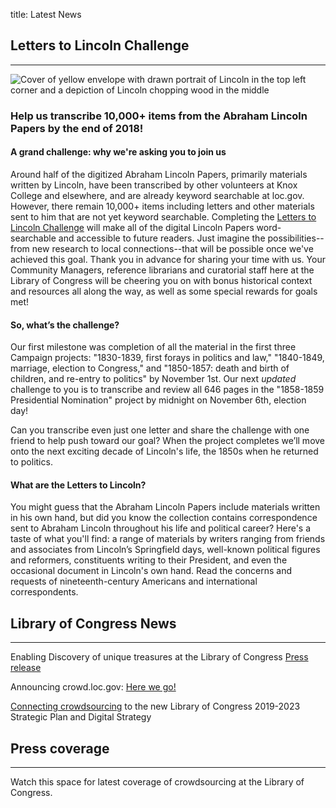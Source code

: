 title: Latest News


## Letters to Lincoln Challenge 
---

![Cover of yellow envelope with drawn portrait of Lincoln in the top left corner and a depiction of Lincoln chopping wood in the middle](/static/img/LincolnCampaign.jpg)

### Help us transcribe 10,000+ items from the Abraham Lincoln Papers by the end of 2018!

#### A grand challenge: why we're asking you to join us
Around half of the digitized Abraham Lincoln Papers, primarily materials written by Lincoln, have been transcribed by other volunteers at Knox College and elsewhere, and are already keyword searchable at loc.gov. However, there remain 10,000+ items including letters and other materials sent to him that are not yet keyword searchable. Completing the [Letters to Lincoln Challenge](https://crowd.loc.gov/campaigns/letters-to-lincoln/) will make all of the digital Lincoln Papers word-searchable and accessible to future readers. Just imagine the possibilities--from new research to local connections--that will be possible once we've achieved this goal. Thank you in advance for sharing your time with us. Your Community Managers, reference librarians and curatorial staff here at the Library of Congress will be cheering you on with bonus historical context and resources all along the way, as well as some special rewards for goals met!

#### So, what’s the challenge? 
Our first milestone was completion of all the material in the first three Campaign projects: "1830-1839, first forays in politics and law," "1840-1849, marriage, election to Congress," and "1850-1857: death and birth of children, and re-entry to politics" by November 1st. Our next *updated* challenge to you is to transcribe and review all 646 pages in the "1858-1859 Presidential Nomination" project by midnight on November 6th, election day! 

Can you transcribe even just one letter and share the challenge with one friend to help push toward our goal?  When the project completes we’ll move onto the next exciting decade of Lincoln's life, the 1850s when he returned to politics.

#### What are the Letters to Lincoln?
You might guess that the Abraham Lincoln Papers include materials written in his own hand, but did you know the collection contains correspondence sent to Abraham Lincoln throughout his life and political career? Here's a taste of what you'll find: a range of materials by writers ranging from friends and associates from Lincoln’s Springfield days, well-known political figures and reformers, constituents writing to their President, and even the occasional document in Lincoln's own hand. Read the concerns and requests of nineteenth-century Americans and international correspondents. 


## Library of Congress News 
---
Enabling Discovery of unique treasures at the Library of Congress [Press release](https://www.loc.gov/item/prn-18-134/crowdsourcing-tool-enables-discovery-of-unique-treasures-at-the-library-of-congress/2018-10-24/)

Announcing crowd.loc.gov: [Here we go!](https://blogs.loc.gov/thesignal/2018/10/lets-go-explore-transcribe-and-tag-at-crowd-loc-gov/)

[Connecting crowdsourcing](https://blogs.loc.gov/thesignal/2018/10/new-strategy-new-crowd-new-team/) to the new Library of Congress 2019-2023 Strategic Plan and Digital Strategy


## Press coverage
---
Watch this space for latest coverage of crowdsourcing at the Library of Congress. 

